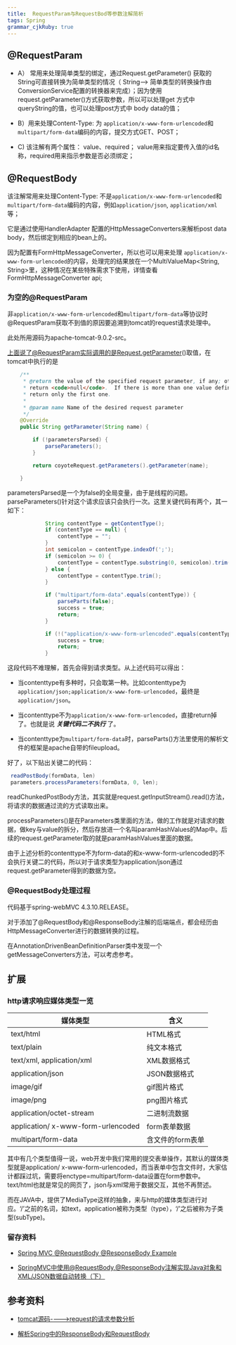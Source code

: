 ```yaml
--- 
title:  RequestParam与RequestBod等参数注解简析
tags: Spring
grammar_cjkRuby: true
---
```


## @RequestParam
- A） 常用来处理简单类型的绑定，通过Request.getParameter() 获取的String可直接转换为简单类型的情况（ String--> 简单类型的转换操作由ConversionService配置的转换器来完成）；因为使用request.getParameter()方式获取参数，所以可以处理get 方式中queryString的值，也可以处理post方式中 body data的值；

- B）用来处理Content-Type: 为 ```application/x-www-form-urlencoded```和```multipart/form-data```编码的内容，提交方式GET、POST；

- C) 该注解有两个属性： value、required； value用来指定要传入值的id名称，required用来指示参数是否必须绑定；

## @RequestBody

该注解常用来处理Content-Type: 不是```application/x-www-form-urlencoded```和```multipart/form-data```编码的内容，例如```application/json```, ```application/xml```等；

它是通过使用HandlerAdapter 配置的HttpMessageConverters来解析post data body，然后绑定到相应的bean上的。

因为配置有FormHttpMessageConverter，所以也可以用来处理 ```application/x-www-form-urlencoded```的内容，处理完的结果放在一个MultiValueMap<String, String>里，这种情况在某些特殊需求下使用，详情查看FormHttpMessageConverter api;

### 为空的@RequestParam
非```application/x-www-form-urlencoded```和```multipart/form-data```等协议时@RequestParam获取不到值的原因要追溯到tomcat的request请求处理中。

此处所用源码为apache-tomcat-9.0.2-src。

上面说了@RequestParam实际调用的是Request.getParameter()取值，在tomcat中执行的是
```java
	/**
     * @return the value of the specified request parameter, if any; otherwise,
     * return <code>null</code>.  If there is more than one value defined,
     * return only the first one.
     *
     * @param name Name of the desired request parameter
     */
    @Override
    public String getParameter(String name) {

        if (!parametersParsed) {
            parseParameters();
        }

        return coyoteRequest.getParameters().getParameter(name);

    }
```
parametersParsed是一个为false的全局变量，由于是线程的问题。parseParameters()针对这个请求应该只会执行一次。这里关键代码有两个，其一如下：
```java
			String contentType = getContentType();
            if (contentType == null) {
                contentType = "";
            }
            int semicolon = contentType.indexOf(';');
            if (semicolon >= 0) {
                contentType = contentType.substring(0, semicolon).trim();
            } else {
                contentType = contentType.trim();
            }

            if ("multipart/form-data".equals(contentType)) {
                parseParts(false);
                success = true;
                return;
            }

            if (!("application/x-www-form-urlencoded".equals(contentType))) {
                success = true;
                return;
            }
```
这段代码不难理解，首先会得到请求类型。从上述代码可以得出：

- 当contenttype有多种时，只会取第一种。比如contenttype为```application/json;application/x-www-form-urlencoded```，最终是```application/json```。

- 当contenttype不为```application/x-www-form-urlencoded```，直接return掉了。也就是说 ***关键代码二不执行*** 了。

- 当contenttype为```multipart/form-data```时，parseParts()方法里使用的解析文件的框架是apache自带的fileupload。

好了，以下贴出关键二的代码：
```java
 readPostBody(formData, len)
 parameters.processParameters(formData, 0, len);
 ```
readChunkedPostBody方法，其实就是request.getInputStream().read()方法，将请求的数据通过流的方式读取出来。
 
processParameters()是在Parameters类里面的方法，做的工作就是对请求的数据，做key与value的拆分，然后存放进一个名叫paramHashValues的Map中。后续的request.getParameter取的就是paramHashValues里面的数据。

由于上述分析的contenttype不为form-data的和x-www-form-urlencoded的不会执行关键二的代码，所以对于请求类型为application/json通过request.getParameter得到的数据为空。
### @RequestBody处理过程
代码基于spring-webMVC 4.3.10.RELEASE。

对于添加了@RequestBody和@ResponseBody注解的后端端点，都会经历由HttpMessageConverter进行的数据转换的过程。

在AnnotationDrivenBeanDefinitionParser类中发现一个getMessageConverters方法，可以考虑参考。

##  扩展
### http请求响应媒体类型一览

|媒体类型|含义|
|---|---|
|text/html |	HTML格式
|text/plain |	纯文本格式
|text/xml, application/xml |	XML数据格式|
|application/json	|JSON数据格式|
|image/gif	|gif图片格式|
|image/png |png图片格式|
|application/octet-stream	|二进制流数据|
|application/ x-www-form-urlencoded	|form表单数据|
|multipart/form-data	|含文件的form表单|

其中有几个类型值得一说，web开发中我们常用的提交表单操作，其默认的媒体类型就是application/ x-www-form-urlencoded，而当表单中包含文件时，大家估计都踩过坑，需要将enctype=multipart/form-data设置在form参数中。text/html也就是常见的网页了，json与xml常用于数据交互，其他不再赘述。

而在JAVA中，提供了MediaType这样的抽象，来与http的媒体类型进行对应。‘/’之前的名词，如text，application被称为类型（type），‘/’之后被称为子类型(subType)。
### 留存资料
- [Spring MVC @RequestBody @ResponseBody Example](http://websystique.com/springmvc/spring-mvc-requestbody-responsebody-example/)

- [SpringMVC中使用@RequestBody,@ResponseBody注解实现Java对象和XML/JSON数据自动转换（下）](http://bijian1013.iteye.com/blog/2310240)
## 参考资料
- [tomcat源码---->request的请求参数分析](http://www.cnblogs.com/huhx/p/baseusewebparameter1.html)

- [解析Spring中的ResponseBody和RequestBody](https://www.cnkirito.moe/2017/08/30/%E8%A7%A3%E6%9E%90Spring%E4%B8%AD%E7%9A%84ResponseBody%E5%92%8CRequestBody/)